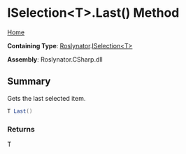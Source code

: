 <a name="_top"></a>

# ISelection\<T>\.Last\(\) Method

[Home](../../../README.md#_top)

**Containing Type**: [Roslynator](../../README.md#_top)\.[ISelection\<T>](../README.md#_top)

**Assembly**: Roslynator\.CSharp\.dll

## Summary

Gets the last selected item\.

```csharp
T Last()
```

### Returns

T

